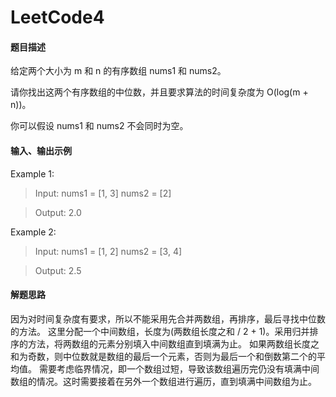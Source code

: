 # LeetCode4
#### 题目描述
给定两个大小为 m 和 n 的有序数组 nums1 和 nums2。

请你找出这两个有序数组的中位数，并且要求算法的时间复杂度为 O(log(m + n))。

你可以假设 nums1 和 nums2 不会同时为空。
#### 输入、输出示例
Example 1:
> Input: nums1 = [1, 3]
         nums2 = [2]

> Output: 2.0

Example 2:
> Input: nums1 = [1, 2]
         nums2 = [3, 4]

> Output: 2.5

#### 解题思路
因为对时间复杂度有要求，所以不能采用先合并两数组，再排序，最后寻找中位数的方法。
这里分配一个中间数组，长度为(两数组长度之和 / 2 + 1)。采用归并排序的方法，将两数组的元素分别填入中间数组直到填满为止。
如果两数组长度之和为奇数，则中位数就是数组的最后一个元素，否则为最后一个和倒数第二个的平均值。
需要考虑临界情况，即一个数组过短，导致该数组遍历完仍没有填满中间数组的情况。这时需要接着在另外一个数组进行遍历，直到填满中间数组为止。